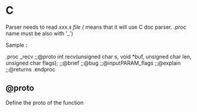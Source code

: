 # C

Parser needs to read _xxx.s file (_ means that it will use C doc parser. .proc name must be also with '_')

Sample :

.proc _recv
    ;;@proto int recv(unsigned char s, void *buf, unsigned char len, unsigned char flags);
    ;;@brief
    ;;@bug
    ;;@inputPARAM_flags
    ;;@explain
    ;;@returns
.endproc

## @proto

Define the proto of the function

